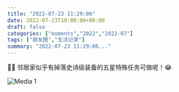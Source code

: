 ```yaml
---
title: "2022-07-23 11:29:06"
date: 2022-07-23T10:00:00+08:00
draft: false
categories: ["moments","2022","2022-07"]
tags: ["朋友圈","生活记录"]
summary: "2022-07-23 11:29:06..."
---
```


🌈🌈 邻居家似乎有掉落史诗级装备的五星特殊任务可做呢！😂

![Media 1](/Moments/photos/2022-07-23/202207231129060.jpg)

